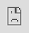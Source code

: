 ```yaml
---
layout: post
date:   2024-04-25
image: "/conflict_urbanism_sp2024/images/TranscendingClearance/cover.png"
title:  "Transcending Clearance: The Development Gaps between Post UXO Clearance and Agricultural Reclamation in Laos"
author: "Yunge (Keiki) Hu"
---
```

<style>
body {
    font-family: monaco, Consolas, "Lucida Console", monospace;
}
</style>
#### - Acronyms  


CCM Convention on Cluster Munitions

CHA Confirmed Hazardous Areas

CMR Cluster Munition Remnants

CMRS Cluster Munition Remnants Survey

COPE Cooperative Orthotic and Prosthetic Enterprise

EOD Explosive ordnance disposal

EORE Explosive ordnance risk education

HI Humanity & Inclusion

Lao PDR Lao People’s Democratic Republic

MAG Mines Advisory Group

NGO Non-governmental organization

NPA Norwegian People’s Aid

NRA National Regulatory Authority for UXO/Mine Action Sector in Lao PDR

NSEDP National Socioeconomic Development Plan

SDG Sustainable Development Goal

SDG 18 Sustainable Development Goal 18

UNDP United Nations Development Programme

Unit 58 Humanitarian UXO Demining Teams of Lao People’s Army

USAID United States Agency for International Development

UXO Lao Lao National Unexploded Ordnance Programme

UXO Unexploded ordnance

WEI World Education Inc.




#### - Abstract 

Throughout the Vietnam War, the United States dropped as many as 260 million cluster bombs on Laos, equivalent to a bombing mission every eight minutes for nine years. By the end of the war, approximately 80 million bombs remained undetonated. It has been threatening the lives and property of the Lao people for 50 years. Laos is a country whose economy is heavily dependent on agriculture, and the buried bombs have seriously hampered the country's agricultural development. Therefore, since 1996, Laos has worked with global assistance to clear these remnants of war, with 78% of the cleared land repurposed for agriculture between 1997 and 2022. 

Worth noting is - financial resources, technical support, and government policies are solely directed toward bomb clearance projects in Laos, leading to insufficient investment and support in post-clearance endeavors. With limited resources allocated to rehabilitating cleared (or possibly incompletely cleared) farmland, agricultural restoration largely relies on farmers independently. This research delves into the ongoing challenges and barriers between cluster bomb clearance and cropland revitalization, highlighting the need for increased international support to bridge this critical gap.
![crater](/conflict_urbanism_sp2024/images/TranscendingClearance/crater.png)




Write **words in bold** like this.  

Italics are *similar* and are formatted like this.  

To make a paragraph break you need to add two spaces at the end of your line before going to the next line.  

See this is now a new paragraph.  

Lists are easy:
1. they can be ordered
1. like this
1. notice that the numbers are automatically ordered
  1. use two spaces in front to indent

Or they can just be bullet points:
- like this
* or like this
  - use two spaces
  - to have nested lists

Use Author-Date parenthetical citations following Chicago Manual of Style conventions throughout your document, and add a works cited at the bottom of your post. See Author-Date quick guide [here](https://www-chicagomanualofstyle-org.ezproxy.cul.columbia.edu/tools_citationguide/citation-guide-2.html) for citation conventions.  

To include hyperlinks format them like this [text of link](http://c4sr.columbia.edu/).  

To embed images first ensure that the file is at least 740px wide. Then place the image file in a folder named for your group in the images folder. Then link to that image using the format here, but replace the file path with the name of your group's folder and appropriate image file name:  

![description of image](/conflict_urbanism_sp2024/images/sample_image.png)

If you want to include html files (i.e. an interactive map) host these via your personal github page, and then you can embed them in your document with a iframe. The format looks like this:  

<div class="iframe-column"><iframe src="https://player.vimeo.com/video/290575503?title=0&byline=0&portrait=0" style="position:absolute;top:0;left:0;width:100%;height:100%;" frameborder="0"></iframe></div>  


All you need to do to use one is replace the url that is between the two " ". Here is an iframe of mapbox tiles:  

<div class="iframe-column"><iframe src="https://api.mapbox.com/styles/v1/mapbox/satellite-v9.html?title=true&access_token=pk.eyJ1IjoibWFwYm94IiwiYSI6ImNpejY4NDg1bDA1cjYzM280NHJ5NzlvNDMifQ.d6e-nNyBDtmQCVwVNivz7A#2/0/0" style="position:absolute;top:0;left:0;width:100%;height:100%;" frameborder="0"></iframe></div>
